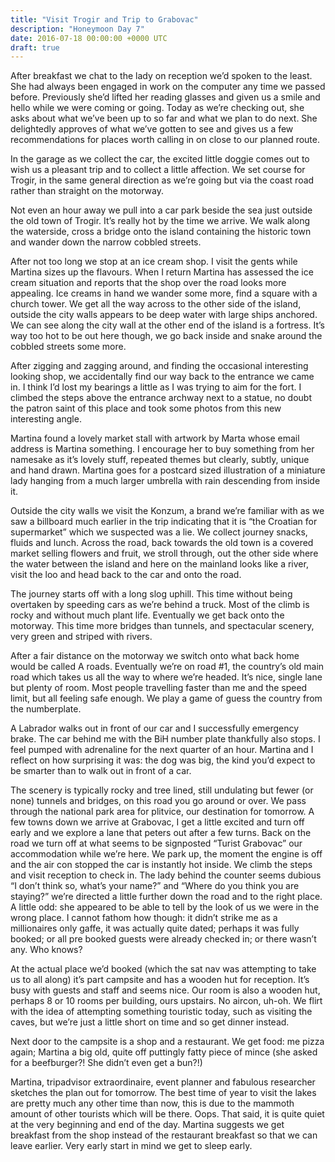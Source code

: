 ```yaml
---
title: "Visit Trogir and Trip to Grabovac"
description: "Honeymoon Day 7"
date: 2016-07-18 00:00:00 +0000 UTC
draft: true
---
```


After breakfast we chat to the lady on reception we’d spoken to the least. She
had always been engaged in work on the computer any time we passed before.
Previously she’d lifted her reading glasses and given us a smile and hello while
we were coming or going. Today as we’re checking out, she asks about what we’ve
been up to so far and what we plan to do next. She delightedly approves of what
we’ve gotten to see and gives us a few recommendations for places worth calling
in on close to our planned route.

In the garage as we collect the car, the excited little doggie comes out to wish
us a pleasant trip and to collect a little affection. We set course for Trogir,
in the same general direction as we’re going but via the coast road rather than
straight on the motorway.

Not even an hour away we pull into a car park beside the sea just outside the
old town of Trogir. It’s really hot by the time we arrive. We walk along the
waterside, cross a bridge onto the island containing the historic town and
wander down the narrow cobbled streets.

After not too long we stop at an ice cream shop. I visit the gents while Martina
sizes up the flavours. When I return Martina has assessed the ice cream
situation and reports that the shop over the road looks more appealing. Ice
creams in hand we wander some more, find a square with a church tower. We get
all the way across to the other side of the island, outside the city walls
appears to be deep water with large ships anchored. We can see along the city
wall at the other end of the island is a fortress. It’s way too hot to be out
here though, we go back inside and snake around the cobbled streets some more.

After zigging and zagging around, and finding the occasional interesting looking
shop, we accidentally find our way back to the entrance we came in. I think I’d
lost my bearings a little as I was trying to aim for the fort. I climbed the
steps above the entrance archway next to a statue, no doubt the patron saint of
this place and took some photos from this new interesting angle.

Martina found a lovely market stall with artwork by Marta whose email address is
Martina something. I encourage her to buy something from her namesake as it’s
lovely stuff, repeated themes but clearly, subtly, unique and hand drawn.
Martina goes for a postcard sized illustration of a miniature lady hanging from
a much larger umbrella with rain descending from inside it.

Outside the city walls we visit the Konzum, a brand we’re familiar with as we
saw a billboard much earlier in the trip indicating that it is “the Croatian for
supermarket” which we suspected was a lie. We collect journey snacks, fluids and
lunch. Across the road, back towards the old town is a covered market selling
flowers and fruit, we stroll through, out the other side where the water between
the island and here on the mainland looks like a river, visit the loo and head
back to the car and onto the road.

The journey starts off with a long slog uphill. This time without being
overtaken by speeding cars as we’re behind a truck. Most of the climb is rocky
and without much plant life. Eventually we get back onto the motorway. This time
more bridges than tunnels, and spectacular scenery, very green and striped with
rivers.

After a fair distance on the motorway we switch onto what back home would be
called A roads. Eventually we’re on road #1, the country’s old main road which
takes us all the way to where we’re headed. It’s nice, single lane but plenty of
room. Most people travelling faster than me and the speed limit, but all feeling
safe enough. We play a game of guess the country from the numberplate.

A Labrador walks out in front of our car and I successfully emergency brake. The
car behind me with the BiH number plate thankfully also stops. I feel pumped
with adrenaline for the next quarter of an hour. Martina and I reflect on how
surprising it was: the dog was big, the kind you’d expect to be smarter than to
walk out in front of a car.

The scenery is typically rocky and tree lined, still undulating but fewer (or
none) tunnels and bridges, on this road you go around or over. We pass through
the national park area for plitvice, our destination for tomorrow. A few towns
down we arrive at Grabovac, I get a little excited and turn off early and we
explore a lane that peters out after a few turns. Back on the road we turn off
at what seems to be signposted “Turist Grabovac” our accommodation while we’re
here. We park up, the moment the engine is off and the air con stopped the car
is instantly hot inside. We climb the steps and visit reception to check in. The
lady behind the counter seems dubious “I don’t think so, what’s your name?” and
“Where do you think you are staying?” we’re directed a little further down the
road and to the right place. A little odd: she appeared to be able to tell by
the look of us we were in the wrong place. I cannot fathom how though: it didn’t
strike me as a millionaires only gaffe, it was actually quite dated; perhaps it
was fully booked; or all pre booked guests were already checked in; or there
wasn’t any. Who knows?

At the actual place we’d booked (which the sat nav was attempting to take us to
all along) it’s part campsite and has a wooden hut for reception. It’s busy with
guests and staff and seems nice. Our room is also a wooden hut, perhaps 8 or 10
rooms per building, ours upstairs. No aircon, uh-oh. We flirt with the idea of
attempting something touristic today, such as visiting the caves, but we’re just
a little short on time and so get dinner instead.

Next door to the campsite is a shop and a restaurant. We get food: me pizza
again; Martina a big old, quite off puttingly fatty piece of mince (she asked
for a beefburger?! She didn’t even get a bun?!)

Martina, tripadvisor extraordinaire, event planner and fabulous researcher
sketches the plan out for tomorrow. The best time of year to visit the lakes are
pretty much any other time than now, this is due to the mammoth amount of other
tourists which will be there. Oops. That said, it is quite quiet at the very
beginning and end of the day. Martina suggests we get breakfast from the shop
instead of the restaurant breakfast so that we can leave earlier. Very early
start in mind we get to sleep early.
